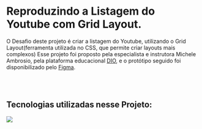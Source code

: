 <h1>Reproduzindo a Listagem do Youtube com Grid Layout.</h1>
<p>
  O Desafio deste projeto é criar a listagem do Youtube, utilizando o Grid Layout(ferramenta utilizada no CSS, que permite criar layouts mais complexos)
  Esse projeto foi proposto pela especialista e instrutora Michele Ambrosio, pela plataforma educacional <a href="https://www.dio.me/">DIO</a>, e o protótipo seguido foi disponibilizado pelo <a href="https://www.figma.com/design/KknwioExyqKD3D2eSVFrcW/Desafio-Grid---DIO?node-id=0-1&p=f&t=zX4driBiy9vuwsm3-0">Figma</a>.
</p>
<br>
<br>
<h2>Tecnologias utilizadas nesse Projeto:</h2>

<img src="https://cdn.jsdelivr.net/gh/devicons/devicon@latest/icons/threedsmax/threedsmax-original.svg" />
                    
          
            
          

